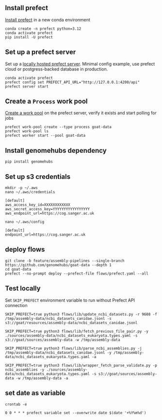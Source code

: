 ## Install prefect

[Install prefect](https://docs.prefect.io/v3/get-started/install) in a new conda environment

```
conda create -n prefect python=3.12
conda activate prefect
pip install -U prefect
```

## Set up a prefect server

Set up a [locally hosted prefect server](https://docs.prefect.io/v3/manage/self-host). Minimal config example, use prefect cloud or postgress-backed database in production.

```
conda activate prefect
prefect config set PREFECT_API_URL="http://127.0.0.1:4200/api"
prefect server start
```

## Create a `Process` work pool

[Create a work pool](https://docs.prefect.io/v3/tutorials/schedule#create-a-work-pool) on the prefect server, verify it exists and start polling for jobs

```
prefect work-pool create --type process goat-data
prefect work-pool ls
prefect worker start --pool goat-data
```

## Install genomehubs dependency

```
pip install genomehubs
```

## Set up s3 credentials

```
mkdir -p ~/.aws
nano ~/.aws/credentials

[default]
aws_access_key_id=XXXXXXXXXXXX
aws_secret_access_key=YYYYYYYYYYYYYYYYY
aws_endpoint_url=https://cog.sanger.ac.uk
```

```
nano ~/.aws/config

[default]
endpoint_url=https://cog.sanger.ac.uk
```

## deploy flows

```
git clone -b feature/assembly-pipelines --single-branch https://github.com/genomehubs/goat-data --depth 1
cd goat-data
prefect --no-prompt deploy --prefect-file flows/prefect.yaml --all
```

## Test locally

Set `SKIP_PREFECT` environment variable to run without Prefect API connection

```
SKIP_PREFECT=true python3 flows/lib/update_ncbi_datasets.py -r 9608 -f /tmp/assembly-data/ncbi_datasets_canidae.jsonl -s s3://goat/resources/assembly-data/ncbi_datasets_canidae.jsonl

SKIP_PREFECT=true python3 flows/lib/fetch_previous_file_pair.py -y ./sources/assembly-data/ncbi_datasets_eukaryota.types.yaml -s s3://goat/sources/assembly-data -w /tmp/assembly-data

SKIP_PREFECT=true python3 flows/lib/parse_ncbi_assemblies.py -j /tmp/assembly-data/ncbi_datasets_canidae.jsonl -y /tmp/assembly-data/ncbi_datasets_eukaryota.types.yaml -a

SKIP_PREFECT=true python3 flows/lib/wrapper_fetch_parse_validate.py -p ncbi_assemblies -y ./sources/assembly-data/ncbi_datasets_eukaryota.types.yaml -s s3://goat/sources/assembly-data -w /tmp/assembly-data -a

```

## set date as variable

```
crontab -e

0 0 * * * prefect variable set --overwrite date $(date '+%Y%m%d')
```
